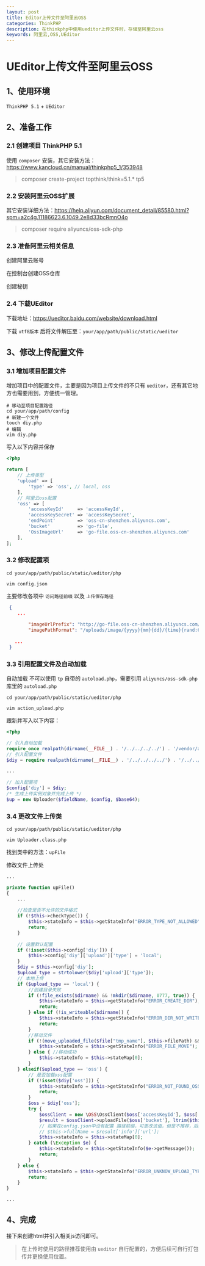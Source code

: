```yaml
---
layout: post
title: Editor上传文件至阿里云OSS
categories: ThinkPHP
description: 在thinkphp中使用ueditor上传文件时，存储至阿里云oss
keywords: 阿里云,OSS,UEditor
---
```


# UEditor上传文件至阿里云OSS

## 1、使用环境

`ThinkPHP 5.1` + `UEditor`

## 2、准备工作

### 2.1 创建项目 ThinkPHP 5.1

使用 `composer` 安装，其它安装方法：<https://www.kancloud.cn/manual/thinkphp5_1/353948>

> composer create-project topthink/think=5.1.* tp5

### 2.2 安装阿里云OSS扩展

其它安装详细方法：<https://help.aliyun.com/document_detail/85580.html?spm=a2c4g.11186623.6.1049.2e8d33bcRmnO4o>


> composer require aliyuncs/oss-sdk-php

### 2.3 准备阿里云相关信息

创建阿里云账号

在控制台创建OSS仓库

创建秘钥

### 2.4 下载UEditor

下载地址：<https://ueditor.baidu.com/website/download.html>

下载 `utf8版本` 后将文件解压至：`your/app/path/public/static/ueditor` 

## 3、修改上传配置文件

### 3.1 增加项目配置文件

增加项目中的配置文件，主要是因为项目上传文件的不只有 `ueditor`，还有其它地方也需要用到，方便统一管理。

```shell
# 移动至项目配置路径
cd your/app/path/config
# 新建一个文件
touch diy.php
# 编辑
vim diy.php
```

写入以下内容并保存

```php
<?php

return [
    // 上传类型
    'upload' => [
        'type' => 'oss', // local, oss
    ],
    // 阿里云oss配置
    'oss' => [
        'accessKeyId'     => 'accessKeyId',
        'accessKeySecret' => 'accessKeySecret',
        'endPoint'        => 'oss-cn-shenzhen.aliyuncs.com',
        'bucket'          => 'go-file',
        'OssImageUrl'     => 'go-file.oss-cn-shenzhen.aliyuncs.com'
    ],
];
```

### 3.2 修改配置项

```shell
cd your/app/path/public/static/ueditor/php

vim config.json
```

主要修改各项中 `访问路径前缀` 以及 `上传保存路径`

```json
 {
    ...
   
 		"imageUrlPrefix": "http://go-file.oss-cn-shenzhen.aliyuncs.com/", /* 图片访问路径前缀，改地址可以在阿里云oss仓库获取 */
 		"imagePathFormat": "/uploads/image/{yyyy}{mm}{dd}/{time}{rand:6}", /* 上传保存路径,可以自定义保存路径和文件名格式 */
   
   ...
 }
```

### 3.3 引用配置文件及自动加载

自动加载 不可以使用 `tp` 自带的 `autoload.php`，需要引用 `aliyuncs/oss-sdk-php` 库里的 `autoload.php`

```shell
cd your/app/path/public/static/ueditor/php

vim action_upload.php
```

跟新并写入以下内容：

```php
<?php

// 引入自动加载
require_once realpath(dirname(__FILE__) . '/../../../../') . '/vendor/aliyuncs/oss-sdk-php/autoload.php';
// 引入配置文件
$diy = require realpath(dirname(__FILE__) . '/../../../../') . '/../../../../config/diy.php';

...
  
// 加入配置项
$config['diy'] = $diy;
/* 生成上传实例对象并完成上传 */
$up = new Uploader($fieldName, $config, $base64);
```

### 3.4 更改文件上传类

```shell
cd your/app/path/public/static/ueditor/php

vim Uploader.class.php
```

找到类中的方法：`upFile`

修改文件上传处

```php
...

private function upFile()
{
	...
	
	//检查是否不允许的文件格式
    if (!$this->checkType()) {
    	$this->stateInfo = $this->getStateInfo("ERROR_TYPE_NOT_ALLOWED");
    	return;
    }
    
    // 设置默认配置
    if (!isset($this->config['diy'])) {
    	$this->config['diy']['upload']['type'] = 'local';
    }
    $diy = $this->config['diy'];
    $upload_type = strtolower($diy['upload']['type']);
    // 本地上传
    if ($upload_type == 'local') {
        //创建目录失败
        if (!file_exists($dirname) && !mkdir($dirname, 0777, true)) {
            $this->stateInfo = $this->getStateInfo("ERROR_CREATE_DIR");
            return;
        } else if (!is_writeable($dirname)) {
            $this->stateInfo = $this->getStateInfo("ERROR_DIR_NOT_WRITEABLE");
            return;
    	}
		//移动文件
        if (!(move_uploaded_file($file["tmp_name"], $this->filePath) && file_exists($this->filePath))) { //移动失败
        	$this->stateInfo = $this->getStateInfo("ERROR_FILE_MOVE");
        } else { //移动成功
        	$this->stateInfo = $this->stateMap[0];
        }
	} elseif($upload_type == 'oss') {
        // 是否加载oss配置
        if (!isset($diy['oss'])) {
            $this->stateInfo = $this->getStateInfo("ERROR_NOT_FOUND_OSS_CONFIG");
            return;
        }
        $oss = $diy['oss'];
        try {
            $ossClient = new \OSS\OssClient($oss['accessKeyId'], $oss['accessKeySecret'], $oss['endPoint']);
            $result = $ossClient->uploadFile($oss['bucket'], ltrim($this->fullName, '/'), $file['tmp_name']);
            // 如果在config.json中没有配置 路径前缀，可更改该值，但是不推荐，后期若更换域名就会很麻烦
            // $this->fullName = $result['info']['url'];
            $this->stateInfo = $this->stateMap[0];
        } catch (\Exception $e) {
            $this->stateInfo = $this->getStateInfo($e->getMessage());
            return;
        }
    } else {
        $this->stateInfo = $this->getStateInfo("ERROR_UNKNOW_UPLOAD_TYPE");
        return;
    }
}

...
```

## 4、完成

接下来创建html并引入相关js访问即可。

> 在上传时使用的路径推荐使用由 `ueditor` 自行配置的，方便后续可自行打包传并更换使用位置。